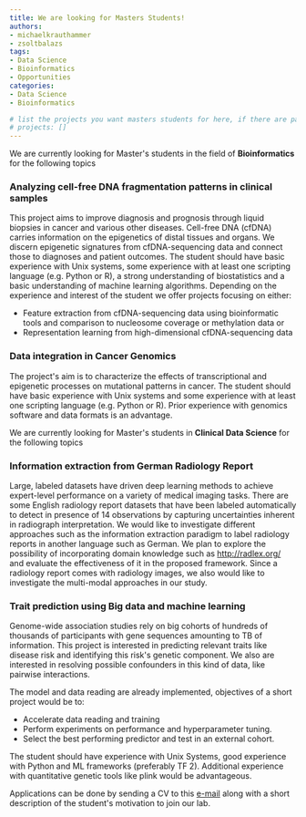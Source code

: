 ```yaml
---
title: We are looking for Masters Students!
authors:
- michaelkrauthammer
- zsoltbalazs
tags: 
- Data Science
- Bioinformatics
- Opportunities
categories:
- Data Science
- Bioinformatics

# list the projects you want masters students for here, if there are pages for them
# projects: []
---
```


We are currently looking for Master's students in the field of **Bioinformatics** for the following topics

### Analyzing cell-free DNA fragmentation patterns in clinical samples

This project aims to improve diagnosis and prognosis through liquid biopsies in cancer and various other diseases. 
Cell-free DNA (cfDNA) carries information on the epigenetics of distal tissues and organs. We discern epigenetic signatures from cfDNA-sequencing data and connect those to diagnoses and patient outcomes.
The student should have basic experience with Unix systems, some experience with at least one scripting language (e.g. Python or R), a strong understanding of biostatistics and a basic understanding of machine learning algorithms.
Depending on the experience and interest of the student we offer projects focusing on either:
- Feature extraction from cfDNA-sequencing data using bioinformatic tools and comparison to nucleosome coverage or methylation data
or
- Representation learning from high-dimensional cfDNA-sequencing data

### Data integration in Cancer Genomics

The project's aim is to characterize the effects of transcriptional and epigenetic processes on mutational patterns in cancer.
The student should have basic experience with Unix systems and some experience with at least one scripting language (e.g. Python or R). Prior experience with genomics software and data formats is an advantage.



We are currently looking for Master's students in **Clinical Data Science** for the following topics

### Information extraction from German Radiology Report

Large, labeled datasets have driven deep learning methods to achieve expert-level performance on a variety of medical imaging tasks. There are some English radiology report datasets that have been labeled automatically to detect in presence of 14 observations by capturing uncertainties inherent in radiograph interpretation.
We would like to investigate different approaches such as the information extraction paradigm to label radiology reports in another language such as German. We plan to explore the possibility of incorporating domain knowledge such as http://radlex.org/ and evaluate the effectiveness of it in the proposed framework.
Since a radiology report comes with radiology images, we also would like to investigate the multi-modal approaches in our study.

### Trait prediction using Big data and machine learning

Genome-wide association studies rely on big cohorts of hundreds of thousands of participants with gene sequences amounting to TB of information. This project is interested in predicting relevant traits like disease risk and identifying this risk's genetic component. We also are interested in resolving possible confounders in this kind of data, like pairwise interactions.

The model and data reading are already implemented, objectives of a short project would be to:
- Accelerate data reading and training
- Perform experiments on performance and hyperparameter tuning.
- Select the best performing predictor and test in an external cohort.

The student should have experience with Unix Systems, good experience with Python and ML frameworks (preferably TF 2). Additional experience with quantitative genetic tools like plink would be advantageous.

Applications can be done by sending a CV to this <a href="#" onclick="u='michael.krauthammer'; d='uzh.ch'; prompt('Copy address to clipboard',u+'@'+d); return false">e-mail</a> along with a short description of the student's motivation to join our lab.


